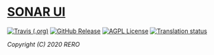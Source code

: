 # [SONAR UI][1]

[![Travis (.org)](https://img.shields.io/travis/rero/sonar-ui)](https://travis-ci.org/github/rero/sonar-ui)
[![GitHub Release](https://img.shields.io/github/tag/rero/sonar-ui.svg?style=flat)](https://github.com/rero/sonar-ui/releases/latest)
[![AGPL License](https://img.shields.io/badge/license-AGPL-blue.svg)](http://www.gnu.org/licenses/agpl-3.0)
[![Translation status](https://hosted.weblate.org/widgets/rero_plus/-/sonar-ui/svg-badge.svg)](https://hosted.weblate.org/engage/rero_plus/?utm_source=widget)

*Copyright (C) 2020 RERO*

[1]: https://github.com/rero/sonar-ui
